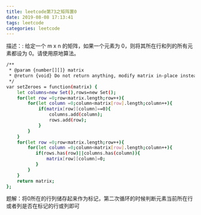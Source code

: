 ```yaml
---
title: leetcode第73之矩阵置0
date: 2019-08-08 17:13:41
tags: leetcode
categories: leetcode
---
```


描述：: 给定一个 m x n 的矩阵，如果一个元素为 0，则将其所在行和列的所有元素都设为 0。请使用原地算法。
<!-- more -->

```bash
/**
 * @param {number[][]} matrix
 * @return {void} Do not return anything, modify matrix in-place instead.
 */
var setZeroes = function(matrix) {
    let columns=new Set(),rows=new Set();
    for(let row =0;row<matrix.length;row++){
        for(let column =0;column<matrix[row].length;column++){
            if(matrix[row][column]==0){
                columns.add(column);
                rows.add(row);
            }
        }
    }
    for(let row =0;row<matrix.length;row++){
        for(let column =0;column<matrix[row].length;column++){
           if(rows.has(row)||columns.has(column)){
               matrix[row][column]=0;
           }
        }
    }
    return matrix;
};

```
题解：将0所在的行列储存起来作为标记，第二次循环的时候判断元素当前所在行或者列是否在标记的行或列即可